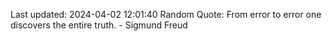 Last updated: 2024-04-02 12:01:40
Random Quote: From error to error one discovers the entire truth. - Sigmund Freud